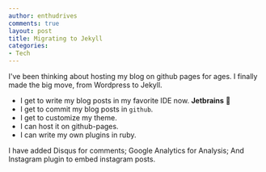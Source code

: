 ```yaml
---
author: enthudrives
comments: true
layout: post
title: Migrating to Jekyll
categories:
- Tech
---
```

I've been thinking about hosting my blog on github pages for ages. I finally made the big move, from Wordpress to Jekyll. 
- I get to write my blog posts in my favorite IDE now. **Jetbrains** 💓
- I get to commit my blog posts in `github`.
- I get to customize my theme.
- I can host it on github-pages.
- I can write my own plugins in ruby.

I have added Disqus for comments; Google Analytics for Analysis; And Instagram plugin to embed instagram posts.
